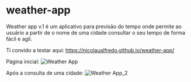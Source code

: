# weather-app

Weather app v.1 é um aplicativo para previsão do tempo onde permite ao usuário a partir de o nome de uma cidade consultar o seu tempo de forma fácil e agíl. 

Ti convido a testar aqui: https://nicolaualfredo.github.io/weather-app/

Página inicial: 
![Weather App](https://user-images.githubusercontent.com/68452830/190637447-09f5ed88-a26c-4633-acf1-84ec951a5349.png)

Após a consulta de uma cidade:
![Weather App_2](https://user-images.githubusercontent.com/68452830/190637523-30df85d3-a2a8-4404-b506-23bfaf4db017.png)
